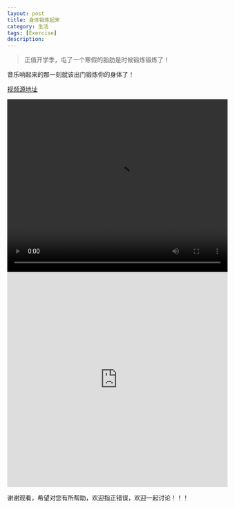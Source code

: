 ```yaml
---
layout: post
title: 身体锻炼起来
category: 生活
tags: [Exercise]
description: 
---
```


> 正值开学季，屯了一个寒假的脂肪是时候锻炼锻炼了！

音乐响起来的那一刻就该出门锻炼你的身体了！

[视频源地址](http://v.youku.com/v_show/id_XMjUyMTU1NTQwNA==.html?spm=a2h0k.8191407.0.0&from=s1.8-1-1.2)

<div align="center"> 
<video width="510" height="400" controls >
<source src="/assets/video/Exercise.mp4">
</video>
</div>

<iframe height=498 width=510 src='http://player.youku.com/embed/XMjUyMTU1NTQwNA==' frameborder=0 'allowfullscreen'></iframe>

谢谢观看，希望对您有所帮助，欢迎指正错误，欢迎一起讨论！！！
